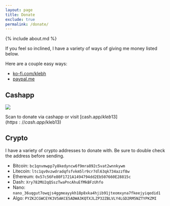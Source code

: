 ```yaml
---
layout: page
title: Donate
exclude: true
permalink: /donate/
---
```


{% include about.md %}

If you feel so inclined, I have a variety of ways of giving me money listed below.

Here are a couple easy ways:
- [ko-fi.com/klebh](https://ko-fi.com/klebh)
- [paypal.me](https://paypal.me/fantasycubing?locale.x=en_US)

## Cashapp

<img src="https://cash.app/qr/$kleb13?size=250&amp;margin=10" class="cashapp-img">

Scan to donate via cashapp or visit [cash.app/$kleb13](https://cash.app/$kleb13)

## Crypto

I have a variety of crypto addresses to donate with.
Be sure to double check the address before sending.

- Bitcoin: `bc1qnvmwpp7y8kedyncw6f9mra892c5vat2wnnkywm`
- Litecoin: `ltc1qv0vzwdradqfsfvkm5lr9cr7dl63qk734azzf8w`
- Ethereum: `0x57c56Fe80F1721A1494794dd2Eb507660E28815c`
- Dash: `Xry782MU2qQSszTwaPncAhuEfMkBFzUhfo`
- Nano: `nano_36uqgut7owqjs4ggmeayykh18p8xka4hjib91jteomxyna7fkeejyiqedid1`
- Algo: `PYZK2CGWCEYK3V5AKCE5ADWA3KQTXJLZP32ZBLVLY4LGD2RM5NZTYPKZMI`
